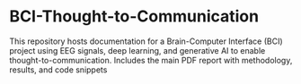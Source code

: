 # BCI-Thought-to-Communication
This repository hosts documentation for a Brain-Computer Interface (BCI) project using EEG signals, deep learning, and generative AI to enable thought-to-communication. Includes the main PDF report with methodology, results, and code snippets
